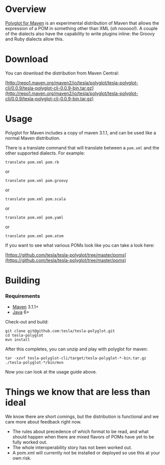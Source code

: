 # Overview

[Polyglot for Maven](http://github.com/tesla/tesla-polyglot/) is an experimental distribution of Maven that allows the expression of a POM in something other than XML (oh nooooo!). A couple of the dialects also have the capability to write plugins inline: the Groovy and Ruby dialects allow this.

# Download

You can download the distribution from Maven Central:

[http://repo1.maven.org/maven2/io/tesla/polyglot/tesla-polyglot-cli/0.0.9/tesla-polyglot-cli-0.0.9-bin.tar.gz](http://repo1.maven.org/maven2/io/tesla/polyglot/tesla-polyglot-cli/0.0.9/tesla-polyglot-cli-0.0.9-bin.tar.gz)

# Usage

Polyglot for Maven includes a copy of maven 3.1.1, and can be used like a normal Maven distribution.

There is a translate command that will translate between a `pom.xml` and the other supported dialects. For example:

```
translate pom.xml pom.rb
```

or

```
translate pom.xml pom.groovy
```
or

```
translate pom.xml pom.scala
```

or

```
translate pom.xml pom.yaml
```

or

```
translate pom.xml pom.atom
```

If you want to see what various POMs look like you can take a look here:

[https://github.com/tesla/tesla-polyglot/tree/master/poms](https://github.com/tesla/tesla-polyglot/tree/master/poms)

# Building

### Requirements

* [Maven](http://maven.apache.org) 3.1.1+
* [Java](http://java.sun.com/) 6+

Check-out and build:

    git clone git@github.com:tesla/tesla-polyglot.git
    cd tesla-polyglot
    mvn install

After this completes, you can unzip and play with polyglot for maven:

    tar -xzvf tesla-polyglot-cli/target/tesla-polyglot-*-bin.tar.gz
    ./tesla-polyglot-*/bin/mvn

Now you can look at the usage guide above.

# Things we know that are less than ideal

We know there are short comings, but the distribution is functional and we care more about feedback right now.

- The rules about precedence of which format to be read, and what should happen when there are mixed flavors of POMs have yet to be fully worked out. 
- The whole interoperability story has not been worked out. 
- A pom.xml will currently not be installed or deployed so use this at your own risk. 

